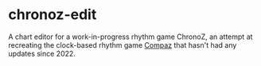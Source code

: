 # chronoz-edit
A chart editor for a work-in-progress rhythm game ChronoZ, an attempt at recreating the clock-based rhythm game [Compaz](https://www.taptap.io/app/235768) that hasn't had any updates since 2022.